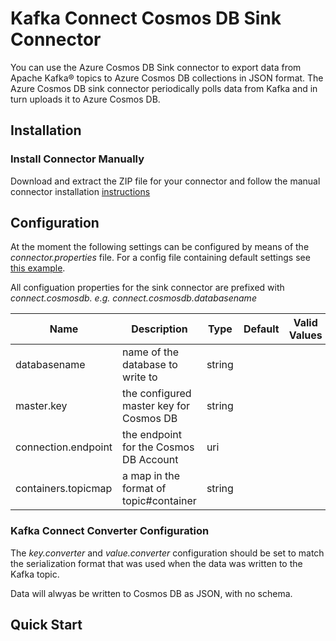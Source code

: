 # Kafka Connect Cosmos DB Sink Connector

You can use the Azure Cosmos DB Sink connector to export data from Apache Kafka® topics to Azure Cosmos DB collections in JSON format.
The Azure Cosmos DB sink connector periodically polls data from Kafka and in turn uploads it to Azure Cosmos DB. 

## Installation

### Install Connector Manually
Download and extract the ZIP file for your connector and follow the manual connector installation [instructions](https://docs.confluent.io/current/connect/managing/install.html#install-connector-manually)

## Configuration

At the moment the following settings can be configured by means of the *connector.properties* file. For a config file containing default settings see [this example](../src/integration-test/resources/sink.config.json).

All configuation properties for the sink connector are prefixed with *connect.cosmosdb. e.g. connect.cosmosdb.databasename*


| Name                                           | Description                                                                                          | Type    | Default                                                                       | Valid Values                                                                                                     | Importance |
|------------------------------------------------|------------------------------------------------------------------------------------------------------|---------|-------------------------------------------------------------------------------|------------------------------------------------------------------------------------------------------------------|------------|
| databasename                             | name of the database to write to                                                              | string  |
| master.key | the configured master key for Cosmos DB | string |
| connection.endpoint | the endpoint for the Cosmos DB Account | uri | 
| containers.topicmap | a map in the format of topic#container  | string |


### Kafka Connect Converter Configuration

The *key.converter* and *value.converter* configuration should be set to match the serialization format that was used when the data was written to the Kafka topic. 

Data will alwyas be written to Cosmos DB as JSON, with no schema. 

## Quick Start
